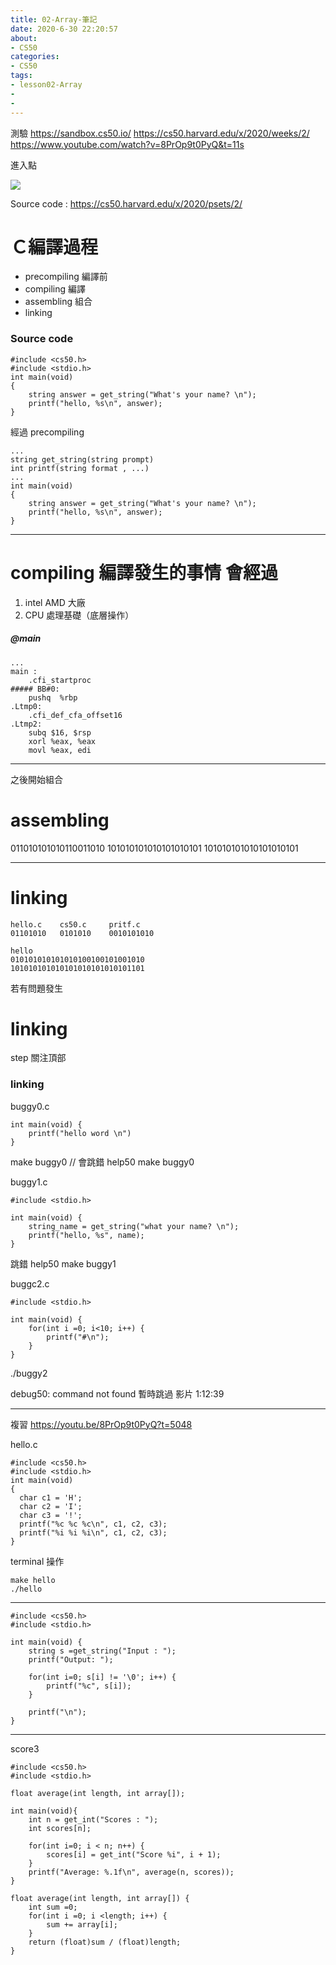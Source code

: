 ```yaml
---
title: 02-Array-筆記
date: 2020-6-30 22:20:57
about: 
- CS50
categories: 
- CS50
tags:
- lesson02-Array
- 
- 
---
```


測驗
https://sandbox.cs50.io/
https://cs50.harvard.edu/x/2020/weeks/2/
https://www.youtube.com/watch?v=8PrOp9t0PyQ&t=11s


進入點
<!-- <img src="./images/02-1.png" width="1200"> -->
![](/images/02-1.png)

Source code :
https://cs50.harvard.edu/x/2020/psets/2/



# Ｃ編譯過程
* precompiling 編譯前
* compiling 編譯
* assembling 組合
* linking

### Source code
```
#include <cs50.h>
#include <stdio.h>
int main(void) 
{
    string answer = get_string("What's your name? \n");
    printf("hello, %s\n", answer);    
}
```

經過 precompiling
```
...
string get_string(string prompt)
int printf(string format , ...)
...
int main(void) 
{
    string answer = get_string("What's your name? \n");
    printf("hello, %s\n", answer);    
}
```

----------------------

# compiling   編譯發生的事情 會經過
1. intel AMD 大廠
2. CPU 處理基礎（底層操作）
##### @main
```
...
main :
    .cfi_startproc
##### BB#0:
    pushq  %rbp
.Ltmp0:
    .cfi_def_cfa_offset16
.Ltmp2:
    subq $16, $rsp
    xorl %eax, %eax
    movl %eax, edi
```
----------------------

之後開始組合
# assembling

011010101010110011010
101010101010101010101
101010101010101010101

---------------------

<!-- more -->
# linking 
```
hello.c    cs50.c     pritf.c
01101010   0101010    0010101010

hello
010101010101010100100101001010
101010101010101010101010101101
````

若有問題發生
# linking
step 關注頂部
###  linking
buggy0.c

```
int main(void) {
    printf("hello word \n")
}
```

make buggy0
// 會跳錯
help50 make buggy0


buggy1.c
```
#include <stdio.h>

int main(void) {
    string_name = get_string("what your name? \n");
    printf("hello, %s", name);
}
```
跳錯 
help50 make buggy1

buggc2.c

```
#include <stdio.h>

int main(void) {
    for(int i =0; i<10; i++) {
        printf("#\n");
    }
}

```
./buggy2 


debug50: command not found 暫時跳過
影片 
1:12:39

-----------
複習
https://youtu.be/8PrOp9t0PyQ?t=5048

hello.c
```
#include <cs50.h>
#include <stdio.h>
int main(void) 
{
  char c1 = 'H';
  char c2 = 'I';
  char c3 = '!';
  printf("%c %c %c\n", c1, c2, c3);
  printf("%i %i %i\n", c1, c2, c3);
}

```

terminal 操作
```
make hello
./hello
```
-----------------


```
#include <cs50.h>
#include <stdio.h>

int main(void) {
    string s =get_string("Input : ");
    printf("Output: ");

    for(int i=0; s[i] != '\0'; i++) {
        printf("%c", s[i]);
    }

    printf("\n");
}

```




-------------
score3 
```
#include <cs50.h>
#include <stdio.h>

float average(int length, int array[]);

int main(void){
    int n = get_int("Scores : ");
    int scores[n];

    for(int i=0; i < n; n++) {
        scores[i] = get_int("Score %i", i + 1);
    }
    printf("Average: %.1f\n", average(n, scores));
}

float average(int length, int array[]) {
    int sum =0;
    for(int i =0; i <length; i++) {
        sum += array[i];
    }
    return (float)sum / (float)length;
}

```